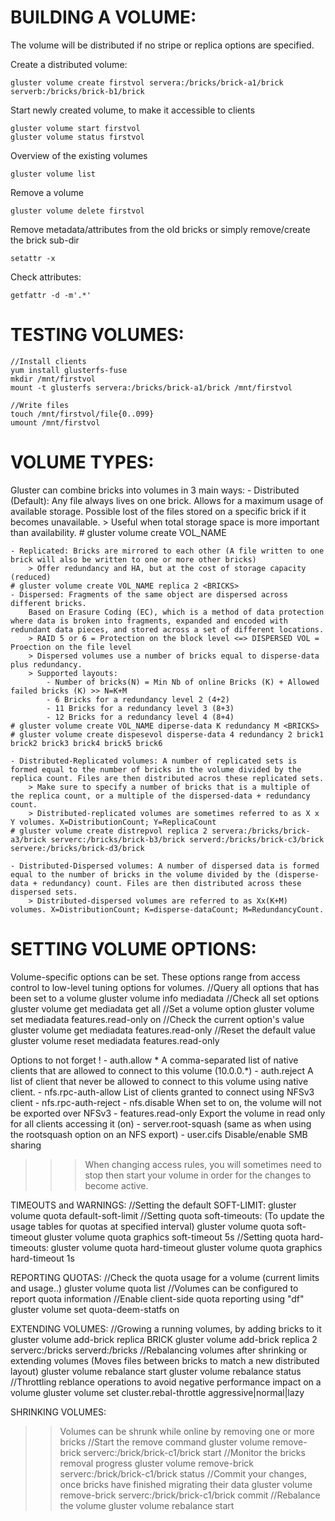 # BUILDING A VOLUME:
The volume will be distributed if no stripe or replica options are specified.

Create a distributed volume:
```
gluster volume create firstvol servera:/bricks/brick-a1/brick serverb:/bricks/brick-b1/brick
```
Start newly created volume, to make it accessible to clients
```
gluster volume start firstvol
gluster volume status firstvol
```
Overview of the existing volumes
```
gluster volume list
```
Remove a volume
```
gluster volume delete firstvol
```

Remove metadata/attributes from the old bricks or simply remove/create the brick sub-dir
```
setattr -x
```

Check attributes:
```
getfattr -d -m'.*' 
```

# TESTING VOLUMES:
	//Install clients
	yum install glusterfs-fuse
	mkdir /mnt/firstvol
	mount -t glusterfs servera:/bricks/brick-a1/brick /mnt/firstvol
	
	//Write files
	touch /mnt/firstvol/file{0..099}
	umount /mnt/firstvol

# VOLUME TYPES:
Gluster can combine bricks into volumes in 3 main ways:
	- Distributed (Default): Any file always lives on one brick.
		Allows for a maximum usage of available storage.
		Possible lost of the files stored on a specific brick if it becomes unavailable.
		> Useful when total storage space is more important than availability.
	# gluster volume create VOL_NAME <BRICKS>

	- Replicated: Bricks are mirrored to each other (A file written to one brick will also be written to one or more other bricks)
		> Offer redundancy and HA, but at the cost of storage capacity (reduced)
	# gluster volume create VOL_NAME replica 2 <BRICKS>
	- Dispersed: Fragments of the same object are dispersed across different bricks.
		Based on Erasure Coding (EC), which is a method of data protection where data is broken into fragments, expanded and encoded with redundant data pieces, and stored across a set of different locations.
		> RAID 5 or 6 = Protection on the block level <=> DISPERSED VOL = Proection on the file level
		> Dispersed volumes use a number of bricks equal to disperse-data plus redundancy.
		> Supported layouts:
			- Number of bricks(N) = Min Nb of online Bricks (K) + Allowed failed bricks (K) >> N=K+M
			- 6 Bricks for a redundancy level 2 (4+2)
			- 11 Bricks for a redundancy level 3 (8+3)
			- 12 Bricks for a redundancy level 4 (8+4)
	# gluster volume create VOL_NAME diperse-data K redundancy M <BRICKS>
	# gluster volume create dispesevol disperse-data 4 redundancy 2 brick1 brick2 brick3 brick4 brick5 brick6

	- Distributed-Replicated volumes: A number of replicated sets is formed equal to the number of bricks in the volume divided by the replica count. Files are then distributed acros these replicated sets.
		> Make sure to specify a number of bricks that is a multiple of the replica count, or a multiple of the dispersed-data + redundancy count.
		> Distributed-replicated volumes are sometimes referred to as X x Y volumes. X=DistributionCount; Y=ReplicaCount
	# gluster volume create distrepvol replica 2 servera:/bricks/brick-a3/brick serverc:/bricks/brick-b3/brick serverd:/bricks/brick-c3/brick servere:/bricks/brick-d3/brick

	- Distributed-Dispersed volumes: A number of dispersed data is formed equal to the number of bricks in the volume divided by the (disperse-data + redundancy) count. Files are then distributed across these dispersed sets.
		> Distributed-dispersed volumes are referred to as Xx(K+M) volumes. X=DistributionCount; K=disperse-dataCount; M=RedundancyCount.

# SETTING VOLUME OPTIONS:
Volume-specific options can be set. These options range from access control to low-level tuning options for volumes.
	//Query all options that has been set to a volume
	gluster volume info mediadata
	//Check all set options
	gluster volume get mediadata get all
	//Set a volume option
	gluster volume set mediadata features.read-only on
	//Check the current option's value
	gluster volume get mediadata features.read-only
	//Reset the default value
	gluster volume reset mediadata features.read-only

Options to not forget !
	- auth.allow *		A comma-separated list of native clients that are allowed to connect to this volume (10.0.0.*)
	- auth.reject		A list of client that never be allowed to connect to this volume using native client.
	- nfs.rpc-auth-allow	List of clients granted to connect using NFSv3 client
	- nfs.rpc-auth-reject
	- nfs.disable		When set to on, the volume will not be exported over NFSv3
	- features.read-only	Export the volume in read only for all clients accessing it (on)
	- server.root-squash	(same as when using the rootsquash option on an NFS export)
	- user.cifs		Disable/enable SMB sharing
>>> When changing access rules, you will sometimes need to stop then start your volume in order for the changes to become active. 

TIMEOUTS and WARNINGS:
	//Setting the default SOFT-LIMIT:
	gluster volume quota <VOLUME> default-soft-limit <SOFTLIMIT-PERCENTAGE>
	//Setting quota soft-timeouts: (To update the usage tables for quotas at specified interval)
	gluster volume quota <VOLUME> soft-timeout <TIMEOUT>
	gluster volume quota graphics soft-timeout 5s
	//Setting quota hard-timeouts:
	gluster volume quota <VOLUME> hard-timeout <TIMEOUT>
	gluster volume quota graphics hard-timeout 1s

REPORTING QUOTAS:
	//Check the quota usage for a volume (current limits and usage..)
	gluster volume quota <VOLUME> list
	//Volumes can be configured to report quota information
	//Enable client-side quota reporting using "df"
	gluster volume set <VOLUME> quota-deem-statfs on
	
EXTENDING VOLUMES:
	//Growing a running volumes, by adding bricks to it
	gluster volume add-brick <VOLUME> replica <NEW-REPLICA-COUNT> BRICK
	gluster volume add-brick <VOLUME> replica 2 serverc:/bricks serverd:/bricks
	//Rebalancing volumes after shrinking or extending volumes (Moves files between bricks to match a new distributed layout)
	gluster volume rebalance <VOLUME> start
	gluster volume rebalance <VOLUME> status
	//Throttling reblance operations to avoid negative performance impact on a volume
	gluster volume set <VOLUME> cluster.rebal-throttle aggressive|normal|lazy

SHRINKING VOLUMES: 
>> Volumes can be shrunk while online by removing one or more bricks
	//Start the remove command
	gluster volume remove-brick <VOLUME> serverc:/brick/brick-c1/brick start
	//Monitor the bricks removal progress
	gluster volume remove-brick <VOLUME> serverc:/brick/brick-c1/brick status
	//Commit your changes, once bricks have finished migrating their data
	gluster volume remove-brick <VOLUME> serverc:/brick/brick-c1/brick commit
	//Rebalance the volume
	gluster volume rebalance <VOLUME> start
